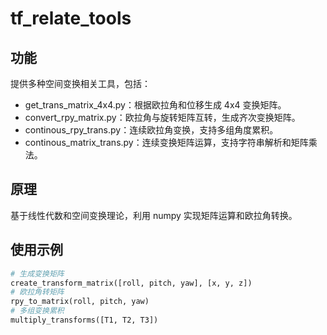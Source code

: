 # tf_relate_tools

## 功能
提供多种空间变换相关工具，包括：
- get_trans_matrix_4x4.py：根据欧拉角和位移生成 4x4 变换矩阵。
- convert_rpy_matrix.py：欧拉角与旋转矩阵互转，生成齐次变换矩阵。
- continous_rpy_trans.py：连续欧拉角变换，支持多组角度累积。
- continous_matrix_trans.py：连续变换矩阵运算，支持字符串解析和矩阵乘法。

## 原理
基于线性代数和空间变换理论，利用 numpy 实现矩阵运算和欧拉角转换。

## 使用示例
```python
# 生成变换矩阵
create_transform_matrix([roll, pitch, yaw], [x, y, z])
# 欧拉角转矩阵
rpy_to_matrix(roll, pitch, yaw)
# 多组变换累积
multiply_transforms([T1, T2, T3])
```
